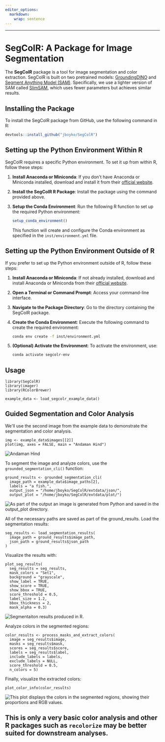 ```yaml
---
editor_options: 
  markdown: 
    wrap: sentence
---
```

------------------------------------------------------------------------

# SegColR: A Package for Image Segmentation

The **SegColR** package is a tool for image segmentation and color extraction. SegColR is built on two pretrained models: [GroundingDINO](https://github.com/IDEA-Research/GroundingDINO) and [Segment Anything Model (SAM)](https://github.com/facebookresearch/segment-anything). Specifically, we use a lighter version of SAM called [SlimSAM](https://github.com/czg1225/SlimSAM), which uses fewer parameters but achieves similar results.

## Installing the Package

To install the SegColR package from GitHub, use the following command in R:

``` r
devtools::install_github("jboyko/SegColR")
```

## Setting up the Python Environment Within R

SegColR requires a specific Python environment.
To set it up from within R, follow these steps:

1.  **Install Anaconda or Miniconda**: If you don't have Anaconda or Miniconda installed, download and install it from their [official website](https://docs.conda.io/en/latest/miniconda.html).

2.  **Install the SegColR R Package**: Install the package using the command provided above.

3.  **Setup the Conda Environment**: Run the following R function to set up the required Python environment:

    ``` r
    setup_conda_environment()
    ```

    This function will create and configure the Conda environment as specified in the `inst/environment.yml` file.

## Setting up the Python Environment Outside of R

If you prefer to set up the Python environment outside of R, follow these steps:

1.  **Install Anaconda or Miniconda**: If not already installed, download and install Anaconda or Miniconda from their [official website](https://docs.conda.io/en/latest/miniconda.html).

2.  **Open a Terminal or Command Prompt**: Access your command-line interface.

3.  **Navigate to the Package Directory**: Go to the directory containing the SegColR package.

4.  **Create the Conda Environment**: Execute the following command to create the required environment:

    ``` bash
    conda env create -f inst/environment.yml
    ```

5.  **(Optional) Activate the Environment**: To activate the environment, use:

    ``` bash
    conda activate segcolr-env
    ```

## Usage

```
library(SegColR)
library(imager)
library(RColorBrewer)

example_data <- load_segcolr_example_data()
```

## Guided Segmentation and Color Analysis

We'll use the second image from the example data to demonstrate the segmentation and color analysis.

```
img <- example_data$images[[2]]
plot(img, axes = FALSE, main = "Andaman Hind")
```
![Andaman Hind](https://i.imgur.com/MzAmPR2.jpeg)

To segment the image and analyze colors, use the `grounded_segmentation_cli()` function:

```
ground_results <- grounded_segmentation_cli(
  image_path = example_data$image_paths[2],
  labels = "a fish.",
  output_json = "/home/jboyko/SegColR/extdata/json/",
  output_plot = "/home/jboyko/SegColR/extdata/plot/")
```
![As part of the output an image is generated from Python and saved in the output_plot directory.](https://i.imgur.com/G1S5Vqz.png)


All of the necessary paths are saved as part of the ground_results. Load the segmentation results:

```
seg_results <- load_segmentation_results(
  image_path = ground_results$image_path,
  json_path = ground_results$json_path
)
```

Visualize the results with:

```
plot_seg_results(
  seg_results = seg_results,
  mask_colors = "Set1",
  background = "grayscale",
  show_label = TRUE,
  show_score = TRUE,
  show_bbox = TRUE,
  score_threshold = 0.5,
  label_size = 1.2,
  bbox_thickness = 2,
  mask_alpha = 0.3)
```
![Segmentaiton results produced in R.](https://i.imgur.com/8e2BWbg.png)

Analyze colors in the segmented regions:

```
color_results <- process_masks_and_extract_colors(
  image = seg_results$image,
  masks = seg_results$mask,
  scores = seg_results$score,
  labels = seg_results$label,
  include_labels = labels,
  exclude_labels = NULL,
  score_threshold = 0.5,
  n_colors = 5)
```

Finally, visualize the extracted colors:

```
plot_color_info(color_results)
```

![This plot displays the colors in the segmented regions, showing their proportions and RGB values.](https://i.imgur.com/mxe4DNO.png)

This is only a very basic color analysis and other R packages such as `recolorize` may be better suited for downstream analyses. 
---
